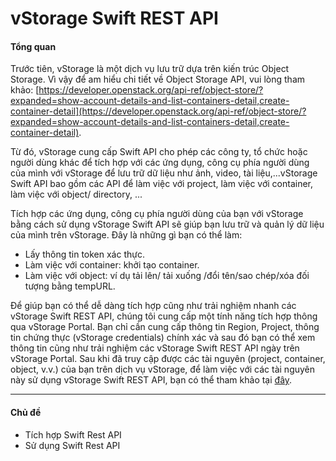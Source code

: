 # vStorage Swift REST API

#### Tổng quan 

Trước tiên, vStorage là một dịch vụ lưu trữ dựa trên kiến trúc Object Storage. Vì vậy để am hiểu chi tiết về Object Storage API, vui lòng tham khảo: [https://developer.openstack.org/api-ref/object-store/?expanded=show-account-details-and-list-containers-detail,create-container-detail](https://developer.openstack.org/api-ref/object-store/?expanded=show-account-details-and-list-containers-detail,create-container-detail).

Từ đó, vStorage cung cấp Swift API cho phép các công ty, tổ chức hoặc người dùng khác để tích hợp với các ứng dụng, công cụ phía người dùng của mình với vStorage để lưu trữ dữ liệu như ảnh, video, tài liệu,...vStorage Swift API bao gồm các API để làm việc với project, làm việc với container, làm việc với object/ directory, ...

Tích hợp các ứng dụng, công cụ phía người dùng của bạn với vStorage bằng cách sử dụng vStorage Swift API sẽ giúp bạn lưu trữ và quản lý dữ liệu của mình trên vStorage. Đây là những gì bạn có thể làm:

* Lấy thông tin token xác thực.
* Làm việc với container: khởi tạo container.
* Làm việc với object: ví dụ tải lên/ tải xuống /đổi tên/sao chép/xóa đối tượng bằng tempURL.

Để giúp bạn có thể dễ dàng tích hợp cũng như trải nghiệm nhanh các vStorage Swift REST API, chúng tôi cung cấp một tính năng tích hợp thông qua vStorage Portal. Bạn chỉ cần cung cấp thông tin Region, Project, thông tin chứng thực (vStorage credentials) chính xác và sau đó bạn có thể xem thông tin cũng như trải nghiệm các vStorage Swift REST API ngày trên vStorage Portal. Sau khi đã truy cập được các tài nguyên (project, container, object, v.v.) của bạn trên dịch vụ vStorage, để làm việc với các tài nguyên này sử dụng vStorage Swift REST API, bạn có thể tham khảo tại [đây](https://vstorage.console.vngcloud.vn/assets/resources/vos-docx/vStorage-RESTFUL-API.pdf).

***

#### Chủ đề 

* Tích hợp Swift Rest API
* Sử dụng Swift Rest API
